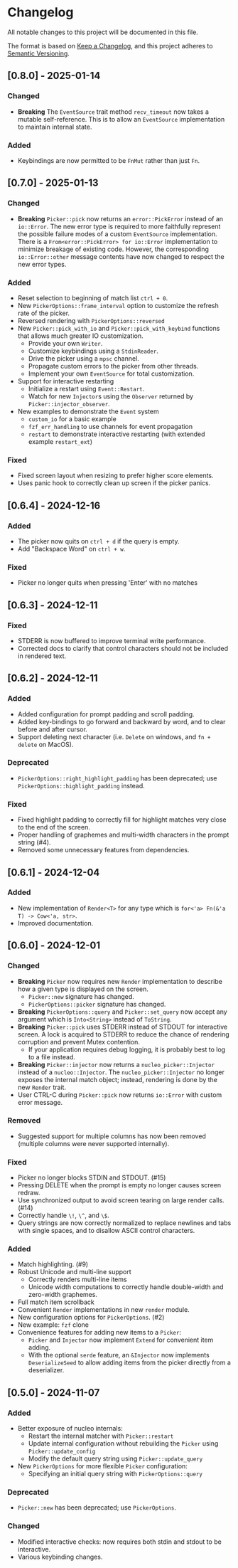 # Changelog

All notable changes to this project will be documented in this file.

The format is based on [Keep a Changelog](https://keepachangelog.com/en/1.1.0/),
and this project adheres to [Semantic Versioning](https://semver.org/spec/v2.0.0.html).

## [0.8.0] - 2025-01-14

### Changed
- **Breaking** The `EventSource` trait method `recv_timeout` now takes a mutable self-reference.
  This is to allow an `EventSource` implementation to maintain internal state.

### Added
- Keybindings are now permitted to be `FnMut` rather than just `Fn`.

## [0.7.0] - 2025-01-13

### Changed
- **Breaking** `Picker::pick` now returns an `error::PickError` instead of an `io::Error`.
  The new error type is required to more faithfully represent the possible failure modes of a custom `EventSource` implementation.
  There is a `From<error::PickError> for io::Error` implementation to minimize breakage of existing code.
  However, the corresponding `io::Error::other` message contents have now changed to respect the new error types.

### Added
- Reset selection to beginning of match list `ctrl + 0`.
- New `PickerOptions::frame_interval` option to customize the refresh rate of the picker.
- Reversed rendering with `PickerOptions::reversed`
- New `Picker::pick_with_io` and `Picker::pick_with_keybind` functions that allows much greater IO customization.
  - Provide your own `Writer`.
  - Customize keybindings using a `StdinReader`.
  - Drive the picker using a `mpsc` channel.
  - Propagate custom errors to the picker from other threads.
  - Implement your own `EventSource` for total customization.
- Support for interactive restarting
  - Initialize a restart using `Event::Restart`.
  - Watch for new `Injector`s using the `Observer` returned by `Picker::injector_observer`.
- New examples to demonstrate the `Event` system
  - `custom_io` for a basic example
  - `fzf_err_handling` to use channels for event propagation
  - `restart` to demonstrate interactive restarting (with extended example `restart_ext`)

### Fixed
- Fixed screen layout when resizing to prefer higher score elements.
- Uses panic hook to correctly clean up screen if the picker panics.

## [0.6.4] - 2024-12-16

### Added
- The picker now quits on `ctrl + d` if the query is empty.
- Add "Backspace Word" on `ctrl + w`.

### Fixed
- Picker no longer quits when pressing 'Enter' with no matches

## [0.6.3] - 2024-12-11

### Fixed
- STDERR is now buffered to improve terminal write performance.
- Corrected docs to clarify that control characters should not be included in rendered text.

## [0.6.2] - 2024-12-11

### Added
- Added configuration for prompt padding and scroll padding.
- Added key-bindings to go forward and backward by word, and to clear before and after cursor.
- Support deleting next character (i.e. `Delete` on windows, and `fn + delete` on MacOS).

### Deprecated
- `PickerOptions::right_highlight_padding` has been deprecated; use `PickerOptions::highlight_padding` instead.

### Fixed
- Fixed highlight padding to correctly fill for highlight matches very close to the end of the screen.
- Proper handling of graphemes and multi-width characters in the prompt string (#4).
- Removed some unnecessary features from dependencies.

## [0.6.1] - 2024-12-04

### Added
- New implementation of `Render<T>` for any type which is `for<'a> Fn(&'a T) -> Cow<'a, str>`.
- Improved documentation.

## [0.6.0] - 2024-12-01

### Changed
- **Breaking** `Picker` now requires new `Render` implementation to describe how a given type is displayed on the screen.
  - `Picker::new` signature has changed.
  - `PickerOptions::picker` signature has changed.
- **Breaking** `PickerOptions::query` and `Picker::set_query` now accept any argument which is `Into<String>` instead of `ToString`.
- **Breaking** `Picker::pick` uses STDERR instead of STDOUT for interactive screen.
    A lock is acquired to STDERR to reduce the chance of rendering corruption and prevent Mutex contention.
  - If your application requires debug logging, it is probably best to log to a file instead.
- **Breaking** `Picker::injector` now returns a `nucleo_picker::Injector` instead of a `nucleo::Injector`. The `nucleo_picker::Injector` no longer exposes the internal match object; instead, rendering is done by the new `Render` trait.
- User CTRL-C during `Picker::pick` now returns `io::Error` with custom error message.

### Removed
- Suggested support for multiple columns has now been removed (multiple columns were never supported internally).

### Fixed
- Picker no longer blocks STDIN and STDOUT. (#15)
- Pressing DELETE when the prompt is empty no longer causes screen redraw.
- Use synchronized output to avoid screen tearing on large render calls. (#14)
- Correctly handle `\!`, `\^`, and `\$`.
- Query strings are now correctly normalized to replace newlines and tabs with single spaces, and to disallow ASCII control characters.

### Added
- Match highlighting. (#9)
- Robust Unicode and multi-line support
  - Correctly renders multi-line items
  - Unicode width computations to correctly handle double-width and zero-width graphemes.
- Full match item scrollback
- Convenient `Render` implementations in new `render` module.
- New configuration options for `PickerOptions`. (#2)
- New example: `fzf` clone
- Convenience features for adding new items to a `Picker`:
  - `Picker` and `Injector` now implement `Extend` for convenient item adding.
  - With the optional `serde` feature, an `&Injector` now implements `DeserializeSeed` to allow adding items from the picker directly from a deserializer.

## [0.5.0] - 2024-11-07

### Added
- Better exposure of nucleo internals:
  - Restart the internal matcher with `Picker::restart`
  - Update internal configuration without rebuilding the `Picker` using `Picker::update_config`
  - Modify the default query string using `Picker::update_query`
- New `PickerOptions` for more flexible `Picker` configuration:
  - Specifying an initial query string with `PickerOptions::query`

### Deprecated
- `Picker::new` has been deprecated; use `PickerOptions`.

### Changed
- Modified interactive checks: now requires both stdin and stdout to be interactive.
- Various keybinding changes.

